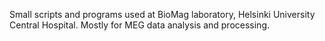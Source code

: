 Small scripts and programs used at BioMag laboratory, Helsinki University Central Hospital. Mostly for MEG data analysis and processing. 



